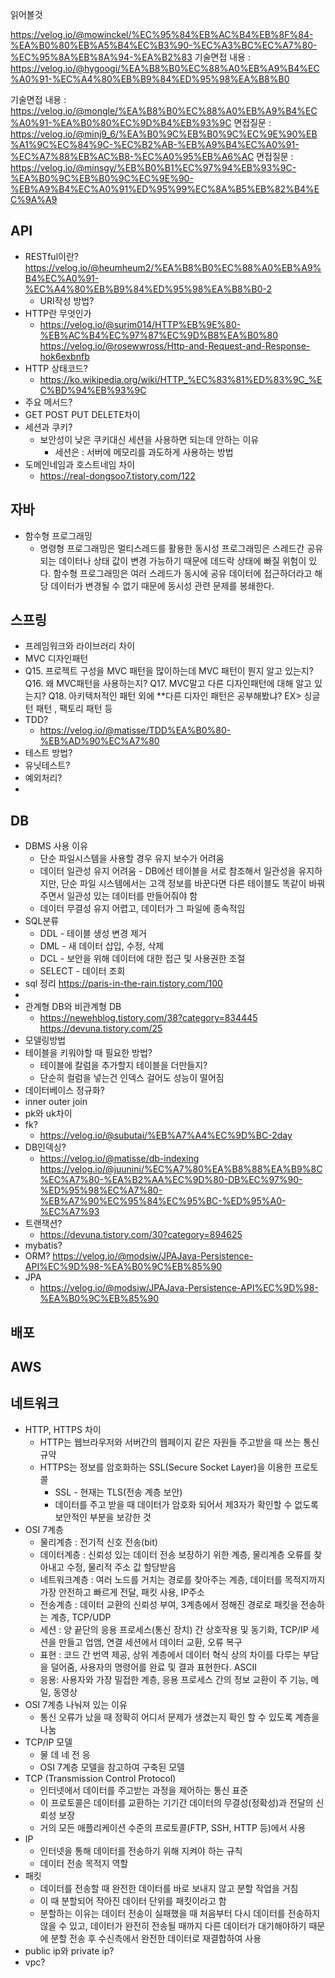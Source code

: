 읽어볼것

https://velog.io/@mowinckel/%EC%95%84%EB%AC%B4%EB%8F%84-%EA%B0%80%EB%A5%B4%EC%B3%90-%EC%A3%BC%EC%A7%80-%EC%95%8A%EB%8A%94-%EA%B2%83
기술면접 내용 : https://velog.io/@hygoogi/%EA%B8%B0%EC%88%A0%EB%A9%B4%EC%A0%91-%EC%A4%80%EB%B9%84%ED%95%98%EA%B8%B0

기술면접 내용 : https://velog.io/@mongle/%EA%B8%B0%EC%88%A0%EB%A9%B4%EC%A0%91-%EA%B0%80%EC%9D%B4%EB%93%9C
면접질문 : https://velog.io/@minj9_6/%EA%B0%9C%EB%B0%9C%EC%9E%90%EB%A1%9C%EC%84%9C-%EC%B2%AB-%EB%A9%B4%EC%A0%91-%EC%A7%88%EB%AC%B8-%EC%A0%95%EB%A6%AC
면접질문 : https://velog.io/@minsgy/%EB%B0%B1%EC%97%94%EB%93%9C-%EA%B0%9C%EB%B0%9C%EC%9E%90-%EB%A9%B4%EC%A0%91%ED%95%99%EC%8A%B5%EB%82%B4%EC%9A%A9

## API

* RESTful이란?
  https://velog.io/@heumheum2/%EA%B8%B0%EC%88%A0%EB%A9%B4%EC%A0%91-%EC%A4%80%EB%B9%84%ED%95%98%EA%B8%B0-2
  * URI작성 방법?
* HTTP란 무엇인가
  * https://velog.io/@surim014/HTTP%EB%9E%80-%EB%AC%B4%EC%97%87%EC%9D%B8%EA%B0%80
    https://velog.io/@rosewwross/Http-and-Request-and-Response-hok6exbnfb
* HTTP 상태코드?
  * https://ko.wikipedia.org/wiki/HTTP_%EC%83%81%ED%83%9C_%EC%BD%94%EB%93%9C
* 주요 메서드?
* GET POST PUT DELETE차이
* 세션과 쿠키?
  * 보안성이 낮은 쿠키대신 세션을 사용하면 되는데 안하는 이유
    * 세션은 : 서버에 메모리를 과도하게 사용하는 방법
* 도메인네임과 호스트네임 차이
  * https://real-dongsoo7.tistory.com/122



## 자바

* 함수형 프로그래밍
  * 명령형 프로그래밍은 멀티스레드를 활용한 동시성 프로그래밍은 스레드간 공유되는 데이터나 상태 값이 변경 가능하기 때문에 데드락 상태에 빠질 위험이 있다. 함수형 프로그래밍은 여러 스레드가 동시에 공유 데이터에 접근하더라고 해당 데이터가 변경될 수 없기 때문에 동시성 관련 문제를 봉쇄한다.

## 스프링

* 프레임워크와 라이브러리 차이
* MVC 디자인패턴
* Q15. 프로젝트 구성을 MVC 패턴을 많이하는데 MVC 패턴이 뭔지 알고 있는지?
  Q16. 왜 MVC패턴을 사용하는지?
  Q17. MVC말고 다른 디자인패턴에 대해 알고 있는지?
  Q18. 아키텍처적인 패턴 외에 **다른 디자인 패턴은 공부해봤냐? EX> 싱글턴 패턴 , 팩토리 패턴 등
* TDD?
  * https://velog.io/@matisse/TDD%EA%B0%80-%EB%AD%90%EC%A7%80
* 테스트 방법?
* 유닛테스트?
* 예외처리?
* 

## DB

* DBMS 사용 이유
  * 단순 파일시스템을 사용할 경우 유지 보수가 어려움
  * 데이터 일관성 유지 어려움 - DB에선 테이블을 서로 참조해서 일관성을 유지하지만, 단순 파일 시스템에서는 고객 정보를 바꾼다면 다른 테이블도 똑같이 바꿔주면서 일관성 있는 데이터를 만들어줘야 함
  * 데이터 무결성 유지 어렵고, 데이터가 그 파일에 종속적임
* SQL분류
  * DDL - 테이블 생성 변경 제거
  * DML - 새 데이터 삽입, 수정, 삭제
  * DCL - 보안을 위해 데이터에 대한 접근 및 사용권한 조절
  * SELECT - 데이터 조회
* sql 정리 https://paris-in-the-rain.tistory.com/100
* 
* 관계형 DB와 비관계형 DB
  * https://newehblog.tistory.com/38?category=834445
    https://devuna.tistory.com/25
* 모델링방법
* 테이블을 키워야할 때 필요한 방법?
  * 테이블에 칼럼을 추가할지 테이블을 더만들지?
  * 단순히 컬럼을 넣는건 인덱스 걸어도 성능이 떨어짐
* 데이터베이스 정규화?
* inner outer join
* pk와 uk차이
* fk?
  * https://velog.io/@subutai/%EB%A7%A4%EC%9D%BC-2day
* DB인덱싱?
  * https://velog.io/@matisse/db-indexing
    https://velog.io/@juunini/%EC%A7%80%EA%B8%88%EA%B9%8C%EC%A7%80-%EA%B2%AA%EC%9D%80-DB%EC%97%90-%ED%95%98%EC%A7%80-%EB%A7%90%EC%95%84%EC%95%BC-%ED%95%A0-%EC%A7%93
* 트랜잭션?
  * https://devuna.tistory.com/30?category=894625
* mybatis?
* ORM?
  https://velog.io/@modsiw/JPAJava-Persistence-API%EC%9D%98-%EA%B0%9C%EB%85%90
* JPA
  * https://velog.io/@modsiw/JPAJava-Persistence-API%EC%9D%98-%EA%B0%9C%EB%85%90

## 배포

## AWS

## 네트워크

* HTTP, HTTPS 차이
  * HTTP는 웹브라우저와 서버간의 웹페이지 같은 자원들 주고받을 때 쓰는 통신 규약
  * HTTPS는 정보를 암호화하는 SSL(Secure Socket Layer)을 이용한 프로토콜
    * SSL - 현재는 TLS(전송 계층 보안)
    * 데이터를 주고 받을 때 데이터가 암호화 되어서 제3자가 확인할 수 없도록 보안적인 부분을 보강한 것
* OSI 7계층
  * 물리계층 : 전기적 신호 전송(bit)
  * 데이터계층 : 신뢰성 있는 데이터 전송 보장하기 위한 계층, 물리계층 오류를 찾아내고 수정, 물리적 주소 값 할당받음
  * 네트워크계층 : 여러 노드를 거치는 경로를 찾아주는 계층, 데이터를 목적지까지 가장 안전하고 빠르게 전달, 패킷 사용, IP주소
  * 전송계층 : 데이터 교환의 신뢰성 부여, 3계층에서 정해진 경로로 패킷을 전송하는 계층, TCP/UDP
  * 세션 : 양 끝단의 응용 프로세스(통신 장치) 간 상호작용 및 동기화, TCP/IP 세션을 만들고 업앰, 연결 세션에서 데이터 교환, 오류 복구
  * 표현 : 코드 간 번역 제공, 상위 계층에서 데이터 혁식 상의 차이를 다루는 부담을 덜어줌, 사용자의 명령어를 완료 및 결과 표현한다. ASCII
  * 응용: 사용자와 가장 밀접한 계층, 응용 프로세스 간의 정보 교환이 주 기능, 메일, 동영상
* OSI 7계층 나눠져 있는 이유
  * 통신 오류가 났을 때 정확히 어디서 문제가 생겼는지 확인 할 수 있도록 계층을 나눔
* TCP/IP 모델
  * 물 데 네 전 응
  * OSI 7계층 모델을 참고하여 구축된 모델
* TCP (Transmission Control Protocol)
  * 인터넷에서 데이터를 주고받는 과정을 제어하는 통신 표준
  * 이 프로토콜은 데이터를 교환하는 기기간 데이터의 무결성(정확성)과 전달의 신뢰성 보장
  * 거의 모든 애플리케이션 수준의 프로토콜(FTP, SSH, HTTP 등)에서 사용
* IP
  * 인터넷을 통해 데이터를 전송하기 위해 지켜야 하는 규칙
  * 데이터 전송 목적지 역할
* 패킷
  * 데이터를 전송할 때 완전한 데이터를 바로 보내지 않고 분할 작업을 거침
  * 이 때 분할되어 작아진 데이터 단위를 패킷이라고 함
  * 분할하는 이유는 데이터 전송이 실패했을 때 처음부터 다시 데이터를 전송하지 않을 수 있고, 데이터가 완전히 전송될 때까지 다른 데이터가 대기해야하기 때문에 분할 전송 후 수신측에서 완전한 데이터로 재결합하여 사용
* public ip와 private ip?
* vpc?
